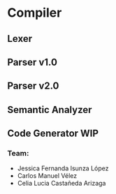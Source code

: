 # Compiler

## Lexer

## Parser v1.0

## Parser v2.0

## Semantic Analyzer

## Code Generator WIP

### Team:
- Jessica Fernanda Isunza López
- Carlos Manuel Vélez
- Celia Lucia Castañeda Arizaga
